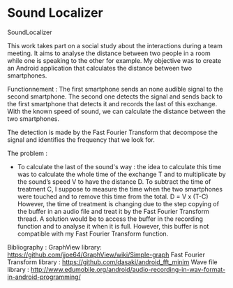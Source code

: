 # Sound Localizer

SoundLocalizer

This work takes part on a social study about the interactions during a team meeting. It aims to analyse the distance between two people in a room while one is speaking to the other for example.
My objective was to create an Android application that calculates the distance between two smartphones.

Functionnement :
	The first smartphone sends an none audible signal to the second smartphone. The second one detects the signal and sends back to the first smartphone that detects it and records the last of this exchange. With the known speed of sound, we can calculate the distance between the two smartphones.

The detection  is made by the Fast Fourier Transform that decompose the signal and identifies the frequency that we look for.


The problem :
- To calculate the last of the sound's way : the idea to calculate this time was to calculate the whole time of the exchange T and to multiplicate by the sound’s speed V to have the distance D. To subtract the time of treatment C, I suppose to measure the time when the two smartphones were touched and to remove this time from the total.
	D = V x (T-C) 
However, the time of treatment is changing due to the step copying of the buffer in an audio file and treat it by the Fast Fourier Transform thread. A solution would be to access the buffer in the recording function and to analyse it when it is full. However, this buffer is not compatible with my Fast Fourier Transform function. 


Bibliography :
GraphView library: https://github.com/jjoe64/GraphView/wiki/Simple-graph
Fast Fourier Transform library : https://github.com/dasaki/android_fft_minim
Wave file library : http://www.edumobile.org/android/audio-recording-in-wav-format-in-android-programming/
